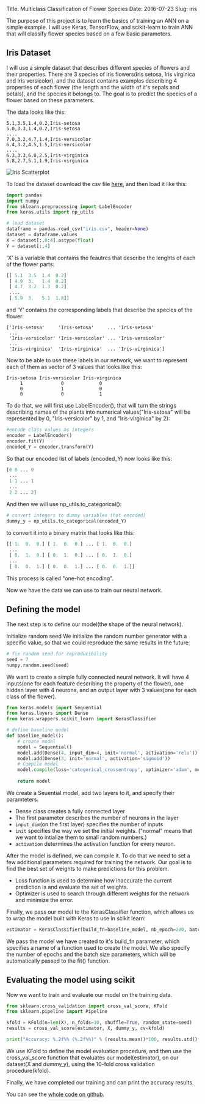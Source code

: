 Title: Multiclass Classification of Flower Species
Date: 2016-07-23
Slug: iris


The purpose of this project is to learn the basics of training an ANN on a simple example. I will use Keras, TensorFlow, and scikit-learn to train ANN that will classify flower species based on a few basic parameters.
  

## Iris Dataset

I will use a simple dataset that describes different species of flowers and their properties. There are 3 species of iris flowers(Iris setosa, Iris virginica and Iris versicolor), and the dataset contains examples describing 4 properties of each flower (the length and the width of it's sepals and petals), and the species it belongs to. The goal is to predict the species of a flower based on these parameters.

The data looks like this:
```
5.1,3.5,1.4,0.2,Iris-setosa
5.0,3.3,1.4,0.2,Iris-setosa
....
7.0,3.2,4.7,1.4,Iris-versicolor
6.4,3.2,4.5,1.5,Iris-versicolor
....
6.3,3.3,6.0,2.5,Iris-virginica
5.8,2.7,5.1,1.9,Iris-virginica
```

![Iris Scatterplot](https://upload.wikimedia.org/wikipedia/commons/thumb/5/56/Iris_dataset_scatterplot.svg/749px-Iris_dataset_scatterplot.svg.png)

To load the dataset download the csv file [here](https://github.com/raymestalez/dm/blob/master/flowers/iris.csv), and then load it like this:

```python
import pandas
import numpy
from sklearn.preprocessing import LabelEncoder
from keras.utils import np_utils

# load dataset
dataframe = pandas.read_csv("iris.csv", header=None)
dataset = dataframe.values
X = dataset[:,0:4].astype(float)
Y = dataset[:,4]
```

'X' is a variable that contains the feautres that describe the lenghts of each of the flower parts:

```python
[[ 5.1  3.5  1.4  0.2]
 [ 4.9  3.   1.4  0.2]
 [ 4.7  3.2  1.3  0.2]
 ....
 [ 5.9  3.   5.1  1.8]]
```
and 'Y' contains the corresponding labels that describe the species of the flower:

```
['Iris-setosa'     'Iris-setosa'     ... 'Iris-setosa'
 ...
 'Iris-versicolor' 'Iris-versicolor' ... 'Iris-versicolor' 
 ...
 'Iris-virginica'  'Iris-virginica'  ... 'Iris-virginica']
```

Now to be able to use these labels in our network, we want to represent each of them as vector of 3 <!-- boolean --> values that looks like this:


```
Iris-setosa Iris-versicolor Iris-virginica
     1              0             0
     0              1             0 
     0              0             1
```

To do that, we will first use LabelEncoder(), that will turn the strings describing names of the plants into numerical values("Iris-setosa" will be represented by 0, "Iris-versicolor" by 1, and "Iris-virginica" by 2):


```python
#encode class values as integers
encoder = LabelEncoder()
encoder.fit(Y)
encoded_Y = encoder.transform(Y)
```

So that our encoded list of labels (encoded_Y) now looks like this:

```python
[0 0 ... 0
 ...
 1 1 ... 1
 ...
 2 2 ... 2]
```

And then we will use np_utils.to_categorical():
```python
# convert integers to dummy variables (hot encoded)
dummy_y = np_utils.to_categorical(encoded_Y)
```

to convert it into a binary matrix that looks like this:

```python
[[ 1.  0.  0.] [ 1.  0.  0.] ... [ 1.  0.  0.]
 ...
 [ 0.  1.  0.] [ 0.  1.  0.] ... [ 0.  1.  0.]
 ...
 [ 0.  0.  1.] [ 0.  0.  1.] ... [ 0.  0.  1.]]
```

This process is called "one-hot encoding".

Now we have the data we can use to train our neural network.



## Defining the model

The next step is to define our model(the shape of the neural network). 


Initialize random seed
We initialize the random number generator with a specific value, so that we could reproduce the same results in the future:

```python
# fix random seed for reproducibility
seed = 7
numpy.random.seed(seed)
```

We want to create a simple fully connected neural network. It will have 4 inputs(one for each feature describing the property of the flower), one hidden layer with 4 neurons, and an output layer with 3 values(one for each class of the flower).

```python
from keras.models import Sequential
from keras.layers import Dense
from keras.wrappers.scikit_learn import KerasClassifier

# define baseline model
def baseline_model():
    # create model
    model = Sequential()
    model.add(Dense(4, input_dim=4, init='normal', activation='relu'))
    model.add(Dense(3, init='normal', activation='sigmoid'))
    # Compile model
    model.compile(loss='categorical_crossentropy', optimizer='adam', metrics=['accuracy'])
    
    return model
```

We create a Seuential model, add two layers to it, and specify their paramteters.
 
- Dense class creates a fully connected layer
- The first parameter describes the number of neurons in the layer
- `input_dim`(on the first layer) specifies the number of inputs
- `init` specifies the way we set the initial weights. ("normal" means that we want to intialize them to small random numbers.) <!-- from a Gaussian distribution. -->
- `activation` determines the activation function for every neuron.

After the model is defined, we can compile it.   <!-- ? --> To do that we need to set a few additional parameters required for training the network. Our goal is to find the best set of weights to make predictions for this problem.

- Loss function is used to determine how inaccurate the current prediction is and evaluate the set of weights.
- Optimizer is used to search through different weights for the network and minimize the error.

Finally, we pass our model to the KerasClassifier function, which allows us to wrap the model built with Keras to use in scikit learn:

```python
estimator = KerasClassifier(build_fn=baseline_model, nb_epoch=200, batch_size=5, verbose=0)
```

We pass the model we have created to it's build_fn parameter, which specifies a name of a function used to create the model. We also specify the number of epochs and the batch size parameters, which will be automatically passed to the fit() function. 


## Evaluating the model using scikit
Now we want to train and evaluate our model on the training data.

```python
from sklearn.cross_validation import cross_val_score, KFold
from sklearn.pipeline import Pipeline

kfold = KFold(n=len(X), n_folds=10, shuffle=True, random_state=seed)
results = cross_val_score(estimator, X, dummy_y, cv=kfold)

print("Accuracy: %.2f%% (%.2f%%)" % (results.mean()*100, results.std()*100))
```

We use KFold to define the model evaluation procedure,  <!-- ? --> and then use the cross_val_score function that evaluates our model(estimator), on our dataset(X and dummy_y), using the 10-fold cross validation procedure(kfold).

Finally, we have completed our training and can print the accuracy results.

You can see the [whole code on github](https://github.com/raymestalez/dm/blob/master/flowers/iris.py).

